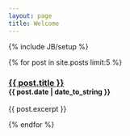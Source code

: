 ```yaml
---
layout: page
title: Welcome
---
```

{% include JB/setup %}

{% for post in site.posts limit:5 %}
  <h3><a href="{{ BASE_PATH }}{{ post.url }}">{{ post.title }}</a><br />
  <small>{{ post.date | date_to_string }}</small></h3>
  <p>{{ post.excerpt }}</p>
{% endfor %}
